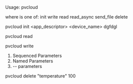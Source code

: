 Usage: pvcloud <action> <attributes>

where <action> is one of:
init
write
read
read_async
send_file
delete

pvcloud init <url> <account> <passcode> <app_descriptor> <device_name>
dgfdgl


pvcloud read <label> <count>

pvcloud write <label> <value>

1. Sequenced Parameters
2. Named Parameters
3. -- parameters


pvcloud delete "temperature" 100
